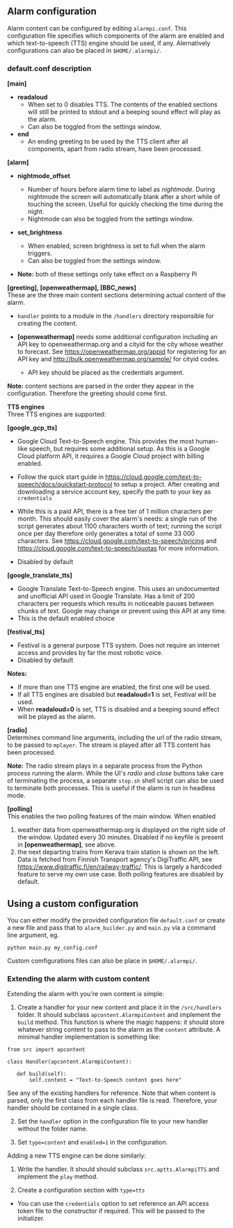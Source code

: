 
## Alarm configuration
Alarm content can be configured by editing `alarmpi.conf`. This configuration file specifies which components of the alarm are enabled and which text-to-speech (TTS) engine should be used, if any. Alernatively configurations can also be placed in `$HOME/.alarmpi/`.

### default.conf description

**[main]**  
* **readaloud**
  * When set to 0 disables TTS. The contents of the enabled sections will still be printed to stdout and a beeping sound effect will play as the alarm.
  * Can also be toggled from the settings window.
* **end**
  * An ending greeting to be used by the TTS client after all components, apart from radio stream, have been processed.

**[alarm]**  
* **nightmode_offset**  
  * Number of hours before alarm time to label as _nightmode_. During nightmode the screen will automatically blank after a short while of touching the screen. Useful for quickly checking the time during the night.
  * Nightmode can also be toggled from the settings window.
* **set_brightness**  
  * When enabled, screen brightness is set to full when the alarm triggers.
  * Can also be toggled from the settings window.

* **Note:** both of these settings only take effect on a Raspberry Pi

**[greeting], [openweathermap], [BBC_news]**  
  These are the three main content sections determining actual content of the alarm.
  * `handler` points to a module in the `/handlers` directory responsible for creating the content.

  * **[openweathermap]** needs some additional configuration including an API key to openweathermap.org and a cityid for the city whose weather to forecast. See https://openweathermap.org/appid for registering for an API key and http://bulk.openweathermap.org/sample/ for cityid codes.
    * API key should be placed as the credentials argument.


**Note:** content sections are parsed in the order they appear in the configuration. Therefore the greeting should come first.


**TTS engines**  
Three TTS engines are supported:  

**[google_gcp_tts]**  
  * Google Cloud Text-to-Speech engine. This provides the most human-like speech, but requires some additional setup. As this is a Google Cloud platform API, it requires a Google Cloud project with billing enabled.

  * Follow the quick start guide in https://cloud.google.com/text-to-speech/docs/quickstart-protocol to setup a project. After creating and downloading a service account key, specify the path to your key as `credentials`

  * While this is a paid API, there is a free tier of 1 million characters per month. This should easily cover the alarm's needs: a single run of the script generates about 1100 characters worth of text; running the script once per day therefore only generates a total of some 33 000 characters. See https://cloud.google.com/text-to-speech/pricing and https://cloud.google.com/text-to-speech/quotas for more information.
  * Disabled by default

**[google_translate_tts]**  
  * Google Translate Text-to-Speech engine. This uses an undocumented and unofficial API used in Google Translate. Has a limit of 200 characters per requests which results in noticeable pauses between chunks of text. Google may change or prevent using this API at any time.
  * This is the default enabled choice

**[festival_tts]**  
  * Festival is a general purpose TTS system. Does not require an internet access and provides by far the most robotic voice.
  * Disabled by default

**Notes:**
 * If more than one TTS engine are enabled, the first one will be used.
 * If all TTS engines are disabled but **readaloud=1** is set, Festival will be used.
 * When **readaloud=0** is set, TTS is disabled and a beeping sound effect will be played as the alarm.

**[radio]**  
Determines command line arguments, including the url of the radio stream, to be passed to `mplayer`. The stream is played after all TTS content has been processed.

**Note:** The radio stream plays in a separate process from the Python process running the alarm. While the UI's _radio_ and _close_ buttons take care of terminating the process, a separate `stop.sh` shell script can also be used to terminate both processes. This is useful if the alarm is run in headless mode.

**[polling]**  
This enables the two polling features of the main window. When enabled
  1. weather data from openweathermap.org is displayed on the right side of the window. Updated every 30 minutes. Disabled if no keyfile is present in **[openweathermap]**, see above.
  2. the next departing trains from Kerava train station is shown on the left. Data is fetched from Finnish Transport agency's DigiTraffic API, see https://www.digitraffic.fi/en/railway-traffic/. This is largely a hardcoded feature to serve my own use case.
Both polling features are disabled by default.

## Using a custom configuration
You can either modify the provided configuration file `default.conf` or create a new file and pass that to `alarm_builder.py` and `main.py` via a command line argument, eg.
```
python main.py my_config.conf
```
Custom comfigurations files can also be place in `$HOME/.alarmpi/`.


### Extending the alarm with custom content
Extending the alarm with you're own content is simple:

 1. Create a handler for your new content and place it in the `/src/handlers` folder. It should subclass `apcontent.AlarmpiContent` and implement the `build` method. This function is where the magic happens: it should store whatever string content to pass to the alarm as the `content` attribute. A minimal handler implementation is something like:
 ```
 from src import apcontent

 class Handler(apcontent.AlarmpiContent):

    def build(self):
        self.content = "Text-to-Speech content goes here"
 ```

 See any of the existing handlers for reference. Note that when content is parsed, only the first class from each handler file is read. Therefore, your handler should be contained in a single class.

 2. Set the `handler` option in the configuration file to your new handler without the folder name.

 3. Set `type=content` and `enabled=1` in the configuration.

Adding a new TTS engine can be done similarly:

 1. Write the handler. It should should subclass `src.aptts.AlarmpiTTS` and implement the `play` method.

 2. Create a configuration section with `type=tts`

  * You can use the `credentials` option to set reference an API access token file to the constructor if required. This will be passed to the initializer.
  
